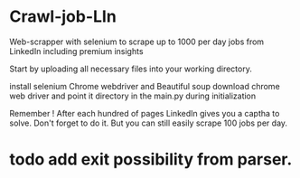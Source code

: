 # Crawl-job-LIn
Web-scrapper with selenium to scrape up to 1000 per day jobs from LinkedIn including premium insights


Start by uploading all necessary files into your working directory. 

install selenium Chrome webdriver and Beautiful soup
download chrome web driver and point it directory in the main.py during initialization

Remember ! After each hundred of pages LinkedIn gives you a captha to solve. Don't forget to do it.
But you can still easily scrape 100 jobs per day. 

# todo add exit possibility from parser. 
